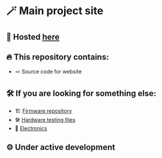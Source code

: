 # 🪄 Main project site

## 🚀 Hosted [here](https://bicycle-leds.github.io/)

## 🔥 This repository contains:
- 🪢 Source code for website

## 🛠️ If you are looking for something else:
- 🏗️ [Firmware repository](https://github.com/Bicycle-LEDs/firmware/)
- 🛠️ [Hardware testing files](https://github.com/Bicycle-LEDs/hardware-tests)
- 🧬 [Electronics](https://github.com/Bicycle-LEDs/electronics)

## ⚙️ Under active development